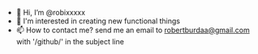- 👋 Hi, I’m @robixxxxx
- 👀 I'm interested in creating new functional things
- 📫 How to contact me? send me an email to robertburdaa@gmail.com with '/github/' in the subject line
